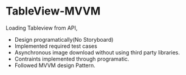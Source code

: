 # TableView-MVVM
Loading Tableview from API, 

* Design programatically(No Storyboard)
* Implemented required test cases
* Asynchronous image download without using third party libraries.
* Contraints implemented through programatic.
* Followed MVVM design Pattern.
